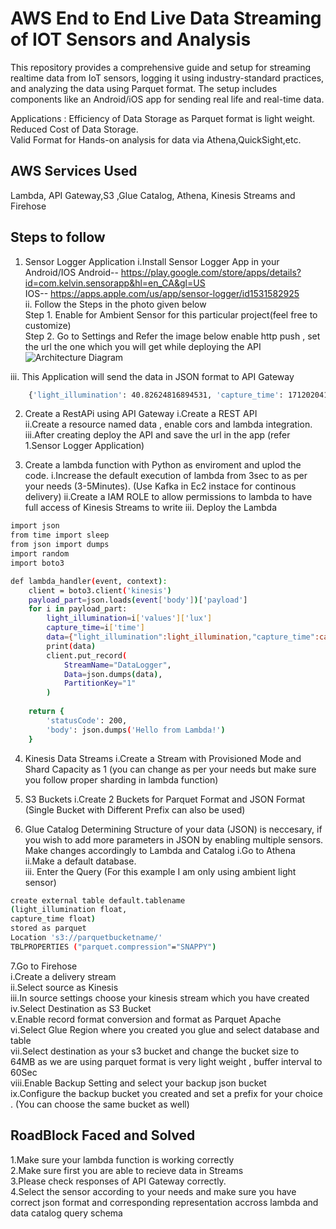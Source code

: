 
# AWS End to End Live Data Streaming of IOT Sensors and Analysis
This repository provides a comprehensive guide and setup for streaming realtime data from IoT sensors, logging it using industry-standard practices, and analyzing the data using Parquet format. The setup includes components like an Android/iOS app for sending real life and real-time data.

Applications : Efficiency of Data Storage as Parquet format is light weight.\
Reduced Cost of Data Storage.\
Valid Format for Hands-on analysis for data via Athena,QuickSight,etc.


## AWS Services Used
Lambda, API Gateway,S3 ,Glue Catalog, Athena, Kinesis Streams and Firehose
## Steps to follow
1. Sensor Logger Application
i.Install Sensor Logger App in your Android/IOS
Android-- https://play.google.com/store/apps/details?id=com.kelvin.sensorapp&hl=en_CA&gl=US \
IOS-- https://apps.apple.com/us/app/sensor-logger/id1531582925 \
ii. Follow the Steps in the photo given below\
Step 1. Enable for Ambient Sensor for this particular project(feel free to customize)\
Step 2. Go to Settings and Refer the image below enable http push , set the url the one which you will get while deploying the API 
![Architecture Diagram](https://via.placeholder.com/468x300?text=App+Screenshot+Here)

iii. This Application will send the data in JSON format to API Gateway
```bash
	{'light_illumination': 40.82624816894531, 'capture_time': 1712020418971037400}
```


2. Create a RestAPi using API Gateway
i.Create a REST API \
ii.Create a resource named data , enable cors and lambda integration. 
iii.After creating deploy the API and save the url in the app (refer 1.Sensor Logger Application)



3. Create a lambda function with Python as enviroment and uplod the code. 
i.Increase the default execution of lambda from 3sec to as per your needs (3-5Minutes). (Use Kafka in Ec2 instace for continous delivery)
ii.Create a IAM ROLE to allow permissions to lambda to have full access of Kinesis Streams to write
iii. Deploy the Lambda
```bash
import json
from time import sleep
from json import dumps
import random
import boto3

def lambda_handler(event, context):
    client = boto3.client('kinesis')
    payload_part=json.loads(event['body'])['payload']
    for i in payload_part:
        light_illumination=i['values']['lux']
        capture_time=i['time']
        data={"light_illumination":light_illumination,"capture_time":capture_time}
        print(data)
        client.put_record(
            StreamName="DataLogger",
            Data=json.dumps(data),
            PartitionKey="1"
        )
        
    return {
        'statusCode': 200,
        'body': json.dumps('Hello from Lambda!')
    }
```

4. Kinesis Data Streams
i.Create a Stream with Provisioned Mode and Shard Capacity as 1 (you can change as per your needs but make sure you follow proper sharding in lambda function)

5. S3 Buckets
i.Create 2 Buckets for Parquet Format and JSON Format (Single Bucket with Different Prefix can also be used)

6. Glue Catalog
Determining Structure of your data (JSON) is neccesary, if you wish to add more parameters in JSON by enabling multiple sensors. Make changes accordingly to Lambda and Catalog
i.Go to Athena\
ii.Make a default database.\
iii. Enter the Query (For this example I am only using ambient light sensor)
```bash
create external table default.tablename
(light_illumination float,
capture_time float)
stored as parquet
Location 's3://parquetbucketname/'
TBLPROPERTIES ("parquet.compression"="SNAPPY")
```

7.Go to Firehose\
i.Create a delivery stream\
ii.Select source as Kinesis\
iii.In source settings choose your kinesis stream which you have created\
iv.Select Destination as S3 Bucket\
v.Enable record format conversion and format as Parquet Apache\
vi.Select Glue Region where you created you glue and select database and table\
vii.Select destination as your s3 bucket and change the bucket size to 64MB as we are using parquet format is very light weight  , buffer interval to 60Sec\
viii.Enable Backup Setting and select your backup json bucket\
ix.Configure the backup bucket you created and set a prefix for your choice . (You can choose the same bucket as well)














## RoadBlock Faced and Solved
1.Make sure your lambda function is working correctly\
2.Make sure first you are able to recieve data in Streams\
3.Please check responses of API Gateway correctly.\
4.Select the sensor according to your needs and make sure you have correct json format and corresponding representation accross lambda and data catalog query schema
